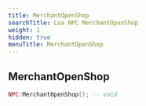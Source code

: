 ```yaml
---
title: MerchantOpenShop
searchTitle: Lua NPC MerchantOpenShop
weight: 1
hidden: true
menuTitle: MerchantOpenShop
---
```

## MerchantOpenShop
```lua
NPC:MerchantOpenShop(); -- void
```